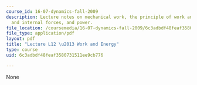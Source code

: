 ```yaml
---
course_id: 16-07-dynamics-fall-2009
description: Lecture notes on mechanical work, the principle of work and energy, external
  and internal forces, and power.
file_location: /coursemedia/16-07-dynamics-fall-2009/6c3adbdf48feaf3580731511ee9cb776_MIT16_07F09_Lec12.pdf
file_type: application/pdf
layout: pdf
title: "Lecture L12 \u2013 Work and Energy"
type: course
uid: 6c3adbdf48feaf3580731511ee9cb776

---
```

None